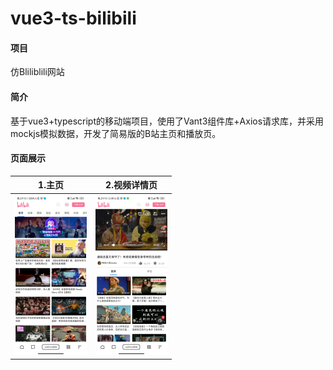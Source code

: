 # vue3-ts-bilibili

#### 项目

仿Bliliblili网站

#### 简介

基于vue3+typescript的移动端项目，使用了Vant3组件库+Axios请求库，并采用mockjs模拟数据，开发了简易版的B站主页和播放页。


#### 页面展示

| 1.主页                                                       | 2.视频详情页                                                 |
| ------------------------------------------------------------ | ------------------------------------------------------------ |
| <img src="./screenshots/20230814212344.jpg" alt="输入图片说明" style="zoom:25%;" /> | <img src="./screenshots/20230814212309.jpg" alt="输入图片说明" style="zoom:25%;" /> |

